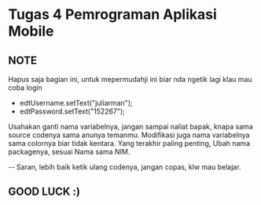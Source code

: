 # Tugas 4 Pemrograman Aplikasi Mobile
## NOTE

Hapus saja bagian ini, untuk mepermudahji ini biar nda ngetik lagi klau mau coba login
- edtUsername.setText("juliarman");
- edtPassword.setText("152267");

Usahakan ganti nama variabelnya, jangan sampai naliat bapak, knapa sama source codenya sama anunya temanmu.
Modifikasi juga nama variabelnya sama colornya biar tidak kentara.
Yang terakhir paling penting, Ubah nama packagenya, sesuai Nama sama NIM.

-- Saran, lebih baik ketik ulang codenya, jangan copas, klw mau belajar.

## GOOD LUCK :)
